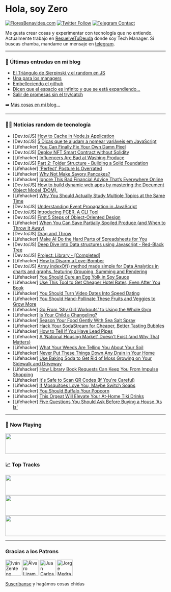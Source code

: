 # Hola, soy Zero

[![FloresBenavides.com](https://img.shields.io/website?down_message=oops&label=MiBlog&style=for-the-badge&up_message=online&url=https%3A%2F%2Ffloresbenavides.com)](https://floresbenavides.com) [![Twitter Follow](https://img.shields.io/twitter/follow/ZeroDragon?color=%231DA1F2&label=Follow&logo=twitter&logoColor=ffffff&style=for-the-badge)](https://twitter.com/zerodragon) [![Telegram Contact](https://img.shields.io/badge/escr%C3%ADbeme-ZeroDragon-%2326A5E4?style=for-the-badge&logo=telegram)](https://t.me/zerodragon)

Me gusta crear cosas y experimentar con tecnología que no entiendo.
Actualmente trabajo en [ResuelveTuDeuda](http://github.com/resuelve) donde soy Tech Manager.
Si buscas chamba, mandame un mensaje en [telegram](https://t.me/zerodragon).

---

### 📕 Últimas entradas en mi blog
<!-- BLOG-POST-LIST:START -->
- [El Triángulo de Sierpinski y el random en JS](https://floresbenavides.com/el-triangulo-de-sierpinski-y-el-random-en-js/)
- [Una para los managers](https://floresbenavides.com/una-para-los-managers/)
- [Embelleciendo el github](https://floresbenavides.com/embelleciendo-el-github/)
- [Dicen que el espacio es infinito y que se está expandiendo…](https://floresbenavides.com/dicen-que-el-espacio-es-infinito-y-que-se-esta-expandiendo/)
- [Salir de promesas sin el try/catch](https://floresbenavides.com/salir-de-promesas-sin-el-try-catch/)
<!-- BLOG-POST-LIST:END -->

➡️ [Más cosas en mi blog...](https://floresbenavides.com)

---

### 👨‍💻 Noticias random de tecnología
<!-- TECH-POSTS:START -->
- [Dev.to/JS] [How to Cache in Node.js Application](https://dev.to/satel/how-to-cache-in-nodejs-application-3j27)
- [Dev.to/JS] [5 Dicas que te ajudam a nomear variáveis em JavaScript](https://dev.to/maurilosantos/5-dicas-que-te-ajudam-a-nomear-variaveis-em-javascript-28dp)
- [Lifehacker] [You Can Finally Fix Your Own Damn Pixel](https://lifehacker.com/you-can-finally-fix-your-own-damn-pixel-1850438646)
- [Dev.to/JS] [Deploy NFT Smart Contract without Solidity](https://dev.to/laurenmxv/deploy-nft-smart-contract-without-solidity-5do)
- [Lifehacker] [Influencers Are Bad at Washing Produce](https://lifehacker.com/influencers-are-bad-at-washing-produce-1850438263)
- [Dev.to/JS] [Part 2: Folder Structure - Building a Solid Foundation](https://dev.to/sathishskdev/part-2-folder-structure-building-a-solid-foundation-omh)
- [Lifehacker] [&#39;Perfect&#39; Posture Is Overrated](https://lifehacker.com/perfect-posture-is-overrated-1850438670)
- [Lifehacker] [Why Not Make Savory Pancakes?](https://lifehacker.com/why-not-make-savory-pancakes-1850438466)
- [Lifehacker] [Ignore This Bad Financial Advice That’s Everywhere Online](https://lifehacker.com/ignore-this-bad-financial-advice-that-s-everywhere-onli-1850433576)
- [Dev.to/JS] [How to build dynamic web apps by mastering the Document Object Model &lpar;DOM&rpar;.](https://dev.to/efkumah/how-to-build-dynamic-web-apps-by-mastering-the-document-object-model-dom-2mfm)
- [Lifehacker] [Why You Should Actually Study Multiple Topics at the Same Time](https://lifehacker.com/why-you-should-actually-study-multiple-topics-at-the-sa-1850438252)
- [Dev.to/JS] [Understanding Event Propagation in JavaScript](https://dev.to/samyak112/understanding-event-propagation-in-javascript-2l6j)
- [Dev.to/JS] [Introducing PCER, A CLI Tool](https://dev.to/peterhdd/introducing-pcer-a-cli-tool-2cg7)
- [Dev.to/JS] [First 5 Steps of Object-Oriented Design](https://dev.to/mohammadfaisal/first-5-steps-of-object-oriented-design-1lco)
- [Lifehacker] [When You Can Save Partially Spoiled Produce &lpar;and When to Throw It Away&rpar;](https://lifehacker.com/when-you-can-save-partially-spoiled-produce-and-when-t-1850437766)
- [Dev.to/JS] [Drag and Throw](https://dev.to/zyabrik10/drag-and-throw-44kl)
- [Lifehacker] [Make AI Do the Hard Parts of Spreadsheets for You](https://lifehacker.com/make-ai-do-the-hard-parts-of-spreadsheets-for-you-1850437863)
- [Dev.to/JS] [Deep Dive into Data structures using Javascript - Red-Black Tree](https://dev.to/humblecoder00/deep-dive-into-data-structures-using-javascript-red-black-tree-4lnb)
- [Dev.to/JS] [Project: Library - [Completed]](https://dev.to/resotap/project-library-completed-5dbk)
- [Lifehacker] [How to Disarm a Love-Bomber](https://lifehacker.com/how-to-disarm-a-love-bomber-1850355747)
- [Dev.to/JS] [Array indexOf&lpar;&rpar; method made simple for Data Analytics in charts and graphs..featuring Grouping, Summing and Rendering](https://dev.to/rickdelpo1/array-indexof-method-made-simple-for-data-analytics-in-charts-and-graphsfeaturing-grouping-summing-and-rendering-17n8)
- [Lifehacker] [You Should Cure an Egg Yolk in Soy Sauce](https://lifehacker.com/you-should-cure-an-egg-yolk-in-soy-sauce-1850349485)
- [Lifehacker] [Use This Tool to Get Cheaper Hotel Rates, Even After You Book](https://lifehacker.com/use-this-tool-to-get-cheaper-hotel-rates-even-after-yo-1850436690)
- [Lifehacker] [You Should Turn Video Dates Into Speed Dating](https://lifehacker.com/you-should-turn-video-dates-into-speed-dating-1850355755)
- [Lifehacker] [You Should Hand-Pollinate These Fruits and Veggies to Grow More](https://lifehacker.com/you-should-hand-pollinate-these-fruits-and-veggies-to-g-1850436492)
- [Lifehacker] [Go From &#39;Shy Girl Workouts&#39; to Using the Whole Gym](https://lifehacker.com/go-from-shy-girl-workouts-to-using-the-whole-gym-1850433915)
- [Lifehacker] [Is Your Child a Changeling?](https://lifehacker.com/is-your-child-a-changeling-1850433502)
- [Lifehacker] [Season Your Food Gently With Sea Salt Spray](https://lifehacker.com/season-your-food-gently-with-sea-salt-spray-1850433630)
- [Lifehacker] [Hack Your SodaStream for Cheaper, Better Tasting Bubbles](https://lifehacker.com/hack-your-sodastream-for-cheaper-better-tasting-bubble-1850433639)
- [Lifehacker] [How to Tell If You Have Lead Pipes](https://lifehacker.com/how-to-tell-if-you-have-lead-pipes-1850426827)
- [Lifehacker] [A &#39;National Housing Market&#39; Doesn&#39;t Exist &lpar;and Why That Matters&rpar;](https://lifehacker.com/a-national-housing-market-doesnt-exist-and-why-that-ma-1850426808)
- [Lifehacker] [What Your Weeds Are Telling You About Your Soil](https://lifehacker.com/what-your-weeds-are-telling-you-about-your-soil-1850426794)
- [Lifehacker] [Never Put These Things Down Any Drain in Your Home](https://lifehacker.com/never-put-these-things-down-any-drain-in-your-home-1850426969)
- [Lifehacker] [Use Baking Soda to Get Rid of Moss Growing on Your Sidewalk and Driveway](https://lifehacker.com/use-baking-soda-to-get-rid-of-moss-growing-on-your-side-1850426990)
- [Lifehacker] [How Library Book Requests Can Keep You From Impulse Shopping](https://lifehacker.com/how-library-book-requests-can-keep-you-from-impulse-sho-1850427008)
- [Lifehacker] [It&#39;s Safe to Scan QR Codes &lpar;If You&#39;re Careful&rpar;](https://lifehacker.com/its-safe-to-scan-qr-codes-if-youre-careful-1850432586)
- [Lifehacker] [If Mosquitoes Love You, Maybe Switch Soaps](https://lifehacker.com/if-mosquitoes-love-you-maybe-switch-soaps-1850433477)
- [Lifehacker] [You Should Buffalo Your Popcorn](https://lifehacker.com/you-should-buffalo-your-popcorn-1850433286)
- [Lifehacker] [This Orgeat Will Elevate Your At-Home Tiki Drinks](https://lifehacker.com/this-orgeat-will-elevate-your-at-home-tiki-drinks-1850358174)
- [Lifehacker] [Five Questions You Should Ask Before Buying a House &#39;As Is&#39;](https://lifehacker.com/five-questions-you-should-ask-before-buying-a-house-as-1850432696)<!-- TECH-POSTS:END -->

---

### 🎵 Now Playing
<a href="https://spotify-now-playing-dun.vercel.app/now-playing?open"><img src="https://spotify-now-playing-dun.vercel.app/now-playing" width="540" height="64"></a>

### 📈 Top Tracks
<a href="https://spotify-now-playing-dun.vercel.app/top-tracks?i=1&open"><img src="https://spotify-now-playing-dun.vercel.app/top-tracks?i=1" width="540" height="64"></a>
<a href="https://spotify-now-playing-dun.vercel.app/top-tracks?i=2&open"><img src="https://spotify-now-playing-dun.vercel.app/top-tracks?i=2" width="540" height="64"></a>
<a href="https://spotify-now-playing-dun.vercel.app/top-tracks?i=3&open"><img src="https://spotify-now-playing-dun.vercel.app/top-tracks?i=3" width="540" height="64"></a>

---

### Gracias a los Patrons
[<img src="https://avatars.githubusercontent.com/u/243380?v=4" alt="Iván Zenteno" width="50px">](https://github.com/k001) [<img src="https://avatars.githubusercontent.com/u/19955639?v=4" alt="Álvaro Lizama" width="50px">](https://github.com/alvarolizama) [<img src="https://avatars.githubusercontent.com/u/2718753?v=4" alt="Juan Carlos Ruiz" width="50px">](https://github.com/JuanCrg90) [<img src="https://avatars.githubusercontent.com/u/37025?v=4" alt="Jorge Medrano" width="50px">](https://github.com/h1pp1e) 

[Suscríbanse](https://www.patreon.com/zerodragon) y hagámos cosas chidas
